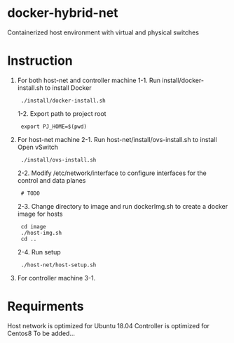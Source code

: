 # docker-hybrid-net
Containerized host environment with virtual and physical switches

# Instruction
1. For both host-net and controller machine
    1-1. Run install/docker-install.sh to install Docker

        ./install/docker-install.sh

    1-2. Export path to project root

        export PJ_HOME=$(pwd) 

2. For host-net machine
    2-1. Run host-net/install/ovs-install.sh to install Open vSwitch

        ./install/ovs-install.sh

    2-2. Modify /etc/network/interface to configure interfaces for the control and data planes

        # TODO

    2-3. Change directory to image and run dockerImg.sh to create a docker image for hosts

        cd image
        ./host-img.sh
        cd ..
    
    2-4. Run setup

        ./host-net/host-setup.sh

3. For controller machine
    3-1. 

# Requirments
Host network is optimized for Ubuntu 18.04
Controller is optimized for Centos8
To be added...
